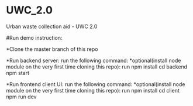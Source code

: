 # UWC_2.0
Urban waste collection aid - UWC 2.0


#Run demo instruction:


*Clone the master branch of this repo

*Run backend server: run the following command:
  *optional(install node module on the very first time cloning this repo): run npm install
  cd backend
  npm start
  

*Run frontend client UI: run the following command:
  *optional(install node module on the very first time cloning this repo): run npm install
  cd client
  npm run dev
